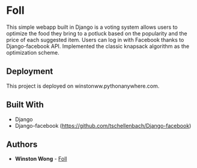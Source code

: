 # Foll

This simple webapp built in Django is a voting system allows users to optimize the food they bring to a potluck based on the popularity and the price of each suggested item. 
Users can log in with Facebook thanks to Django-facebook API. Implemented the classic knapsack algorithm as the optimization scheme.

## Deployment

This project is deployed on winstonww.pythonanywhere.com.

## Built With

* Django
* Django-facebook (https://github.com/tschellenbach/Django-facebook)

## Authors

* **Winston Wong**  - [Foll](https://github.com/winstonww)


